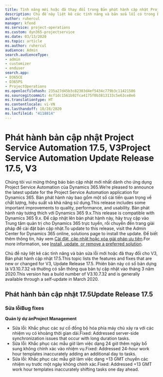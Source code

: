 ```yaml
---
title: Tính năng mới hoặc đã thay đổi trong Bản phát hành cập nhật Project Service Automation 17.5, Bản vá, V3
description: Chủ đề này liệt kê các tính năng và bản sửa lỗi có trong Bản phát hành cập nhật Project Service Automation 17.5, V3.
author: ruhercul
manager: kfend
ms.service: project-operations
ms.custom: dyn365-projectservice
ms.date: 03/13/2020
ms.topic: article
ms.author: ruhercul
audience: Admin
search.audienceType:
- admin
- customizer
- enduser
search.app:
- D365CE
- D365PS
- ProjectOperations
ms.openlocfilehash: 235a27d45b3c82303d4ef5434c779b3c11421586
ms.sourcegitcommit: 4cf1dc1561b92fca4175f0b3813133c5e63ce8e6
ms.translationtype: HT
ms.contentlocale: vi-VN
ms.lasthandoff: 10/28/2020
ms.locfileid: "4118814"
---
```

# <a name="project-service-automation-update-release-175-v3"></a><span data-ttu-id="c4898-103">Phát hành bản cập nhật Project Service Automation 17.5, V3</span><span class="sxs-lookup"><span data-stu-id="c4898-103">Project Service Automation Update Release 17.5, V3</span></span>

<span data-ttu-id="c4898-104">Chúng tôi vui mừng thông báo bản cập nhật mới nhất dành cho ứng dụng Project Service Automation của Dynamics 365.</span><span class="sxs-lookup"><span data-stu-id="c4898-104">We’re pleased to announce the latest update for the Project Service Automation application for Dynamics 365.</span></span> <span data-ttu-id="c4898-105">Bản phát hành này bao gồm một số cải tiến quan trọng về chất lượng, hiệu suất và khả năng sử dụng.</span><span class="sxs-lookup"><span data-stu-id="c4898-105">This release includes some important improvements to quality, performance, and usability.</span></span>  <span data-ttu-id="c4898-106">Bản phát hành này tương thích với Dynamics 365 9.x.</span><span class="sxs-lookup"><span data-stu-id="c4898-106">This release is compatible with Dynamics 365 9.x.</span></span> <span data-ttu-id="c4898-107">Để cập nhật lên bản phát hành này, hãy truy cập vào Trung tâm quản trị cho Dynamics 365 trực tuyến, rồi chuyển đến trang giải pháp để cài đặt bản cập nhật.</span><span class="sxs-lookup"><span data-stu-id="c4898-107">To update to this release, visit the Admin Center for Dynamics 365 online, solutions page to install the update.</span></span> <span data-ttu-id="c4898-108">Để biết thêm thông tin, hãy xem [Cài đặt, cập nhật hoặc xóa giải pháp ưu tiên](https://docs.microsoft.com/power-platform/admin/install-remove-preferred-solution).</span><span class="sxs-lookup"><span data-stu-id="c4898-108">For more information, see [Install, update, or remove a preferred solution](https://docs.microsoft.com/power-platform/admin/install-remove-preferred-solution).</span></span>

<span data-ttu-id="c4898-109">Chủ đề này liệt kê các tính năng và bản sửa lỗi mới hoặc đã thay đổi cho V3, Bản phát hành cập nhật 17.5.</span><span class="sxs-lookup"><span data-stu-id="c4898-109">This topic lists the features and fixes that are new or changed for V3, Update Release 17.5.</span></span> <span data-ttu-id="c4898-110">Phiên bản này có số bản dựng là V3.10.7.32 và thường có sẵn thông qua bản tự cập nhật vào tháng 3 năm 2020.</span><span class="sxs-lookup"><span data-stu-id="c4898-110">This version has a build number of V3.10.7.32 and is generally available through a self-update in March 2020.</span></span>


## <a name="update-release-175"></a><span data-ttu-id="c4898-111">Phát hành bản cập nhật 17.5</span><span class="sxs-lookup"><span data-stu-id="c4898-111">Update Release 17.5</span></span>

### <a name="bug-fixes"></a><span data-ttu-id="c4898-112">Sửa lỗi</span><span class="sxs-lookup"><span data-stu-id="c4898-112">Bug fixes</span></span>


<span data-ttu-id="c4898-113">**Quản lý dự án**</span><span class="sxs-lookup"><span data-stu-id="c4898-113">**Project Management**</span></span>

- <span data-ttu-id="c4898-114">Sửa lỗi: Khắc phục các sự cố đồng bộ hóa phía máy chủ xảy ra với các nhiệm vụ có khoảng thời gian dài.</span><span class="sxs-lookup"><span data-stu-id="c4898-114">Fixed: Addressed server-side synchronization issues that occur with long duration tasks.</span></span>
- <span data-ttu-id="c4898-115">Sửa lỗi: Khắc phục các mẫu giờ làm việc dạng 24 giờ thêm ngày bổ sung không chính xác vào nhiệm vụ.</span><span class="sxs-lookup"><span data-stu-id="c4898-115">Fixed: Addressed 24-hour work hour templates inaccurately adding an additional day to tasks.</span></span>
- <span data-ttu-id="c4898-116">Sửa lỗi: Khắc phục các mẫu giờ làm việc dạng +13 GMT chuyển các nhiệm vụ trước một ngày không chính xác.</span><span class="sxs-lookup"><span data-stu-id="c4898-116">Fixed: Addressed +13 GMT work hour templates inaccurately shifting tasks one day ahead.</span></span>

